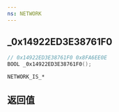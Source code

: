 ```yaml
---
ns: NETWORK
---
```

## _0x14922ED3E38761F0

```c
// 0x14922ED3E38761F0 0x8FA6EE0E
BOOL _0x14922ED3E38761F0();
```

```
NETWORK_IS_*
```

## 返回值
